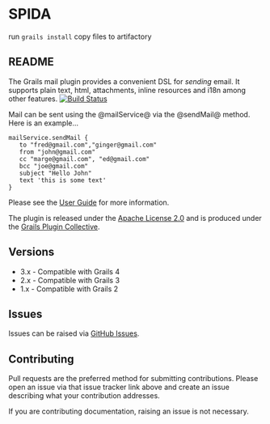 # SPIDA

run `grails install`
copy files to artifactory


## README

The Grails mail plugin provides a convenient DSL for _sending_ email. It supports plain text, html, attachments, inline resources and i18n among other features.
[![Build Status](https://travis-ci.org/grails3-plugins/mail.svg?branch=master)](https://travis-ci.org/grails3-plugins/mail)

Mail can be sent using the @mailService@ via the @sendMail@ method. Here is an example…

    mailService.sendMail {
       to "fred@gmail.com","ginger@gmail.com"
       from "john@gmail.com"
       cc "marge@gmail.com", "ed@gmail.com"
       bcc "joe@gmail.com"
       subject "Hello John"
       text 'this is some text'
    }

Please see the [User Guide](http://gpc.github.com/grails-mail/ "Grails Mail Plugin @ GitHub") for more information.

The plugin is released under the [Apache License 2.0](http://www.apache.org/licenses/LICENSE-2.0.html "Apache License, Version 2.0 - The Apache Software Foundation") and is produced under the [Grails Plugin Collective](http://gpc.github.com/).

## Versions

* 3.x - Compatible with Grails 4
* 2.x - Compatible with Grails 3
* 1.x - Compatible with Grails 2

## Issues

Issues can be raised via  [GitHub Issues](https://github.com/gpc/grails-mail/issues).

## Contributing

Pull requests are the preferred method for submitting contributions. Please open an issue via that issue tracker link above and create an issue describing what your contribution addresses.

If you are contributing documentation, raising an issue is not necessary.

